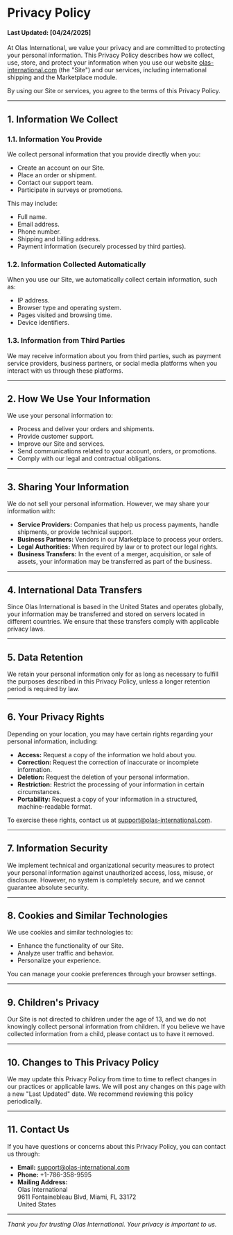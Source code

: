# Privacy Policy

#### Last Updated: [04/24/2025]

At Olas International, we value your privacy and are committed to protecting your personal information. This Privacy Policy describes how we collect, use, store, and protect your information when you use our website [olas-international.com](https://olas-international.com) (the "Site") and our services, including international shipping and the Marketplace module.

By using our Site or services, you agree to the terms of this Privacy Policy.

---

## 1. Information We Collect

### 1.1. Information You Provide
We collect personal information that you provide directly when you:
- Create an account on our Site.
- Place an order or shipment.
- Contact our support team.
- Participate in surveys or promotions.

This may include:
- Full name.
- Email address.
- Phone number.
- Shipping and billing address.
- Payment information (securely processed by third parties).

### 1.2. Information Collected Automatically
When you use our Site, we automatically collect certain information, such as:
- IP address.
- Browser type and operating system.
- Pages visited and browsing time.
- Device identifiers.

### 1.3. Information from Third Parties
We may receive information about you from third parties, such as payment service providers, business partners, or social media platforms when you interact with us through these platforms.

---

## 2. How We Use Your Information

We use your personal information to:
- Process and deliver your orders and shipments.
- Provide customer support.
- Improve our Site and services.
- Send communications related to your account, orders, or promotions.
- Comply with our legal and contractual obligations.

---

## 3. Sharing Your Information

We do not sell your personal information. However, we may share your information with:
- **Service Providers:** Companies that help us process payments, handle shipments, or provide technical support.
- **Business Partners:** Vendors in our Marketplace to process your orders.
- **Legal Authorities:** When required by law or to protect our legal rights.
- **Business Transfers:** In the event of a merger, acquisition, or sale of assets, your information may be transferred as part of the business.

---

## 4. International Data Transfers

Since Olas International is based in the United States and operates globally, your information may be transferred and stored on servers located in different countries. We ensure that these transfers comply with applicable privacy laws.

---

## 5. Data Retention

We retain your personal information only for as long as necessary to fulfill the purposes described in this Privacy Policy, unless a longer retention period is required by law.

---

## 6. Your Privacy Rights

Depending on your location, you may have certain rights regarding your personal information, including:
- **Access:** Request a copy of the information we hold about you.
- **Correction:** Request the correction of inaccurate or incomplete information.
- **Deletion:** Request the deletion of your personal information.
- **Restriction:** Restrict the processing of your information in certain circumstances.
- **Portability:** Request a copy of your information in a structured, machine-readable format.

To exercise these rights, contact us at [support@olas-international.com](mailto:support@olas-international.com).

---

## 7. Information Security

We implement technical and organizational security measures to protect your personal information against unauthorized access, loss, misuse, or disclosure. However, no system is completely secure, and we cannot guarantee absolute security.

---

## 8. Cookies and Similar Technologies

We use cookies and similar technologies to:
- Enhance the functionality of our Site.
- Analyze user traffic and behavior.
- Personalize your experience.

You can manage your cookie preferences through your browser settings.

---

## 9. Children's Privacy

Our Site is not directed to children under the age of 13, and we do not knowingly collect personal information from children. If you believe we have collected information from a child, please contact us to have it removed.

---

## 10. Changes to This Privacy Policy

We may update this Privacy Policy from time to time to reflect changes in our practices or applicable laws. We will post any changes on this page with a new "Last Updated" date. We recommend reviewing this policy periodically.

---

## 11. Contact Us

If you have questions or concerns about this Privacy Policy, you can contact us through:
- **Email:** [support@olas-international.com](mailto:support@olas-international.com)
- **Phone:** +1-786-358-9595
- **Mailing Address:**  
  Olas International  
  9611 Fontainebleau Blvd,
  Miami, FL 33172  
  United States

---

*Thank you for trusting Olas International. Your privacy is important to us.*